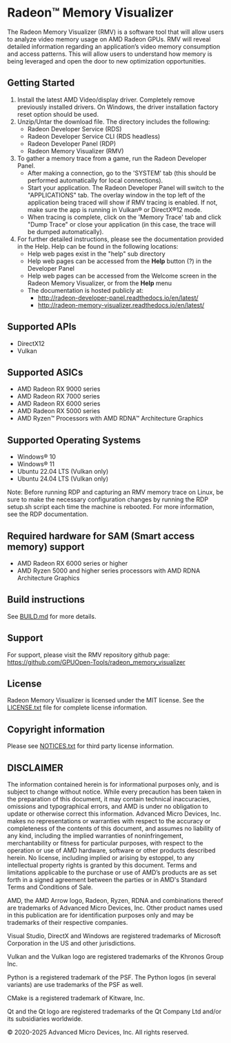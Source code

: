 # Radeon™ Memory Visualizer

The Radeon Memory Visualizer (RMV) is a software tool that will allow users to analyze video memory usage on AMD Radeon GPUs. RMV will reveal detailed information regarding an application’s video memory consumption and access patterns. This will allow users to understand how memory is being leveraged and open the door to new optimization opportunities.

## Getting Started

1. Install the latest AMD Video/display driver. Completely remove previously installed drivers.  On Windows, the driver installation factory reset option should be used.
2. Unzip/Untar the download file. The directory includes the following:
   * Radeon Developer Service (RDS)
   * Radeon Developer Service CLI (RDS headless)
   * Radeon Developer Panel (RDP)
   * Radeon Memory Visualizer (RMV)
3. To gather a memory trace from a game, run the Radeon Developer Panel.
   * After making a connection, go to the 'SYSTEM' tab (this should be performed automatically for local connections).
   * Start your application. The Radeon Developer Panel will switch to the "APPLICATIONS" tab. The overlay window in the top left of the application being traced will show if RMV tracing is enabled. If not, make sure the app is running in Vulkan® or DirectX®12 mode.
   * When tracing is complete, click on the 'Memory Trace' tab and click "Dump Trace" or close your application (in this case, the trace will be dumped automatically).
4. For further detailed instructions, please see the documentation provided in the Help. Help can be found in the following locations:
   * Help web pages exist in the "help" sub directory
   * Help web pages can be accessed from the **Help** button (?) in the Developer Panel
   * Help web pages can be accessed from the Welcome screen in the Radeon Memory Visualizer, or from the **Help** menu
   * The documentation is hosted publicly at:
      * http://radeon-developer-panel.readthedocs.io/en/latest/
      * http://radeon-memory-visualizer.readthedocs.io/en/latest/

## Supported APIs
 * DirectX12
 * Vulkan

## Supported ASICs
* AMD Radeon RX 9000 series
* AMD Radeon RX 7000 series
* AMD Radeon RX 6000 series
* AMD Radeon RX 5000 series
* AMD Ryzen™ Processors with AMD RDNA™ Architecture Graphics

## Supported Operating Systems
* Windows® 10
* Windows® 11
* Ubuntu 22.04 LTS (Vulkan only)
* Ubuntu 24.04 LTS (Vulkan only)

Note: Before running RDP and capturing an RMV memory trace on Linux, be sure to make the necessary configuration changes by running the RDP setup.sh script each time the machine is rebooted. For more information, see the RDP documentation.

## Required hardware for SAM (Smart access memory) support
* AMD Radeon RX 6000 series or higher
* AMD Ryzen 5000 and higher series processors with AMD RDNA Architecture Graphics

## Build instructions
See [BUILD.md](BUILD.md) for more details.

## Support ##
For support, please visit the RMV repository github page: https://github.com/GPUOpen-Tools/radeon_memory_visualizer

## License ##
Radeon Memory Visualizer is licensed under the MIT license. See the [LICENSE.txt](LICENSE.txt) file for complete license information.

## Copyright information ##
Please see [NOTICES.txt](NOTICES.txt) for third party license information.

## DISCLAIMER ##
The information contained herein is for informational purposes only, and is subject to change without notice. While every
precaution has been taken in the preparation of this document, it may contain technical inaccuracies, omissions and typographical
errors, and AMD is under no obligation to update or otherwise correct this information. Advanced Micro Devices, Inc. makes no
representations or warranties with respect to the accuracy or completeness of the contents of this document, and assumes no
liability of any kind, including the implied warranties of noninfringement, merchantability or fitness for particular purposes, with
respect to the operation or use of AMD hardware, software or other products described herein. No license, including implied or
arising by estoppel, to any intellectual property rights is granted by this document. Terms and limitations applicable to the purchase
or use of AMD’s products are as set forth in a signed agreement between the parties or in AMD's Standard Terms and Conditions
of Sale.

AMD, the AMD Arrow logo, Radeon, Ryzen, RDNA and combinations thereof are trademarks of Advanced Micro Devices, Inc. Other product names used in
this publication are for identification purposes only and may be trademarks of their respective companies.

Visual Studio, DirectX and Windows are registered trademarks of Microsoft Corporation in the US and other jurisdictions.

Vulkan and the Vulkan logo are registered trademarks of the Khronos Group Inc.

Python is a registered trademark of the PSF. The Python logos (in several variants) are use trademarks of the PSF as well.

CMake is a registered trademark of Kitware, Inc.

Qt and the Qt logo are registered trademarks of the Qt Company Ltd and/or its subsidiaries worldwide.


© 2020-2025 Advanced Micro Devices, Inc. All rights reserved.
